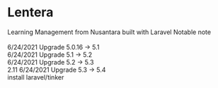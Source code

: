 Lentera
=======

Learning Management from Nusantara built with Laravel
Notable note <br><br>
6/24/2021 Upgrade 5.0.16 -> 5.1 <br>
6/24/2021 Upgrade 5.1 -> 5.2 <br>
6/24/2021 Upgrade 5.2 -> 5.3 <br>
2.11 6/24/2021 Upgrade 5.3 -> 5.4 <br>
install laravel/tinker
